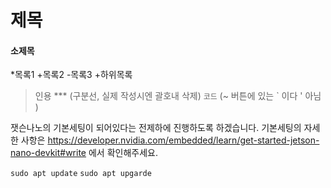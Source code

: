 # 제목
#### 소제목

*목록1
+목록2
-목록3
 +하위목록

 > 인용
*** (구분선, 실제 작성시엔 괄호내 삭제)
```코드``` (~ 버튼에 있는 ` 이다   ' 아님 )

잿슨나노의 기본세팅이 되어있다는 전제하에 진행하도록 하겠습니다.
기본세팅의 자세한 사항은 https://developer.nvidia.com/embedded/learn/get-started-jetson-nano-devkit#write 에서 확인해주세요.

```sudo apt update```
```sudo apt upgarde```
